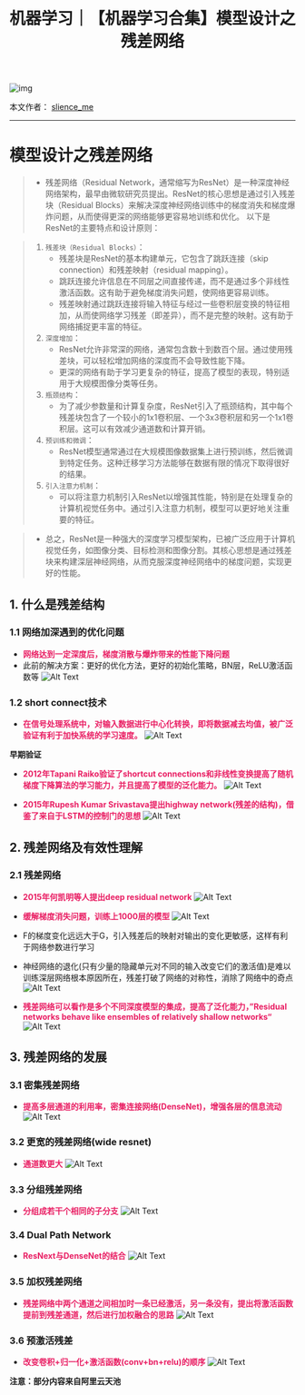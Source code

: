 ﻿---
layout: post
title: 机器学习｜【机器学习合集】模型设计之残差网络
categories: [机器学习]
description: 【机器学习合集】模型设计之残差网络
keywords: 机器学习
mermaid: false
sequence: false
flow: false
mathjax: false
mindmap: false
mindmap2: false
---

![img](https://raw.githubusercontent.com/slience-me/picGo/master/images/logo_slienceme3.jpeg)

本文作者： [slience_me](https://slienceme.cn/)

---

# 模型设计之残差网络

> - 残差网络（Residual Network，通常缩写为ResNet）是一种深度神经网络架构，最早由微软研究员提出。ResNet的核心思想是通过引入残差块（Residual Blocks）来解决深度神经网络训练中的梯度消失和梯度爆炸问题，从而使得更深的网络能够更容易地训练和优化。
> 以下是ResNet的主要特点和设计原则：

> 1. `残差块（Residual Blocks）`：
>    - 残差块是ResNet的基本构建单元，它包含了跳跃连接（skip connection）和残差映射（residual mapping）。
>    - 跳跃连接允许信息在不同层之间直接传递，而不是通过多个非线性激活函数。这有助于避免梯度消失问题，使网络更容易训练。
>    - 残差映射通过跳跃连接将输入特征与经过一些卷积层变换的特征相加，从而使网络学习残差（即差异），而不是完整的映射。这有助于网络捕捉更丰富的特征。
> 2. `深度增加`：
>    - ResNet允许非常深的网络，通常包含数十到数百个层。通过使用残差块，可以轻松增加网络的深度而不会导致性能下降。
>    - 更深的网络有助于学习更复杂的特征，提高了模型的表现，特别适用于大规模图像分类等任务。
> 3. `瓶颈结构`：
>    - 为了减少参数量和计算复杂度，ResNet引入了瓶颈结构，其中每个残差块包含了一个较小的1x1卷积层、一个3x3卷积层和另一个1x1卷积层。这可以有效减少通道数和计算开销。
> 4. `预训练和微调`：
>    - ResNet模型通常通过在大规模图像数据集上进行预训练，然后微调到特定任务。这种迁移学习方法能够在数据有限的情况下取得很好的结果。
> 5. `引入注意力机制`：
>    - 可以将注意力机制引入ResNet以增强其性能，特别是在处理复杂的计算机视觉任务中。通过引入注意力机制，模型可以更好地关注重要的特征。

>  - 总之，ResNet是一种强大的深度学习模型架构，已被广泛应用于计算机视觉任务，如图像分类、目标检测和图像分割。其核心思想是通过残差块来构建深层神经网络，从而克服深度神经网络中的梯度问题，实现更好的性能。

## 1. 什么是残差结构
### 1.1 网络加深遇到的优化问题
- <font color=#E91E63>**网络达到一定深度后，梯度消散与爆炸带来的性能下降问题**</font>
- 此前的解决方案：更好的优化方法，更好的初始化策略，BN层，ReLU激活函数等
![Alt Text](/images/posts/1546096b22704d6a86cd426635e75233.png)
### 1.2 short connect技术

- <font color=#E91E63>**在信号处理系统中，对输入数据进行中心化转换，即将数据减去均值，被广泛验证有利于加快系统的学习速度。**</font>
![Alt Text](/images/posts/0c2ecbd65b3e48ab923cfb0d9d06ee84.png)


**早期验证**

- <font color=#E91E63>**2012年Tapani Raiko验证了shortcut connections和非线性变换提高了随机梯度下降算法的学习能力，并且提高了模型的泛化能力。**</font>
![Alt Text](/images/posts/5738e2d68616410f99f8d32ba157e6fd.png)

- <font color=#E91E63>**2015年Rupesh Kumar Srivastava提出highway network(残差的结构)，借鉴了来自于LSTM的控制门的思想**</font>
![Alt Text](/images/posts/12a17dd0e21c4796bb774c3f470ee5c6.png)
## 2. 残差网络及有效性理解
### 2.1 残差网络

- <font color=#E91E63>**2015年何凯明等人提出deep residual network**</font>
![Alt Text](/images/posts/8571d473fea84f4892adfe6c582443d4.png)

- <font color=#E91E63>**缓解梯度消失问题，训练上1000层的模型**</font>
![Alt Text](/images/posts/668c8c0a74f542d9bc619a9b605d1342.png)
- F的梯度变化远远大于G，引入残差后的映射对输出的变化更敏感，这样有利于网络参数进行学习

- 神经网络的退化(只有少量的隐藏单元对不同的输入改变它们的激活值)是难以训练深层网络根本原因所在，残差打破了网络的对称性，消除了网络中的奇点
![Alt Text](/images/posts/85bd5e64ac0f4883994858fda6900f92.png)

- <font color=#E91E63>**残差网络可以看作是多个不同深度模型的集成，提高了泛化能力，”Residual networks behave like ensembles of relatively shallow networks“**</font>
![Alt Text](/images/posts/f95ffda7a37f4c9eabc1ed73b254aca7.png)
## 3. 残差网络的发展

### 3.1 密集残差网络

- <font color=#E91E63>**提高多层通道的利用率，密集连接网络(DenseNet)，增强各层的信息流动**</font>
![Alt Text](/images/posts/985d5e8fc2564f6c8978909b9ddd7569.png)
### 3.2 更宽的残差网络(wide resnet)

- <font color=#E91E63>**通道数更大**</font>
![Alt Text](/images/posts/43b9202147db4b76823c2b766aeaac6c.png)
### 3.3 分组残差网络

- <font color=#E91E63>**分组成若干个相同的子分支**</font>
![Alt Text](/images/posts/cc9da6b9dcb34f2a83475ae5edee4509.png)
### 3.4 Dual Path Network

- <font color=#E91E63>**ResNext与DenseNet的结合**</font>
![Alt Text](/images/posts/59fef9e624f645e2b4dbc751da41058b.png)
### 3.5 加权残差网络

- <font color=#E91E63>**残差网络中两个通道之间相加时一条已经激活，另一条没有，提出将激活函数提前到残差通道，然后进行加权融合的思路**</font>
![Alt Text](/images/posts/847e1bdca7174e64af0b34c335f3757c.png)
### 3.6 预激活残差

- <font color=#E91E63>**改变卷积+归一化+激活函数(conv+bn+relu)的顺序**</font>
![Alt Text](/images/posts/da17001462514d7586d66f37f7c45cdc.png)

**注意：部分内容来自阿里云天池**
